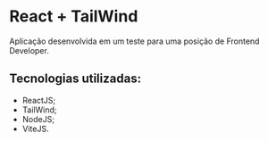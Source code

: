 # React + TailWind

Aplicação desenvolvida em um teste para uma posição de Frontend Developer.

## Tecnologias utilizadas:

- ReactJS;
- TailWind;
- NodeJS;
- ViteJS.
